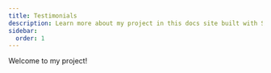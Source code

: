 ```yaml
---
title: Testimonials
description: Learn more about my project in this docs site built with Starlight.
sidebar:
  order: 1  
---
```


Welcome to my project!